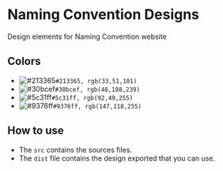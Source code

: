 # Naming Convention Designs

Design elements for Naming Convention website

## Colors
- ![#213365](https://placehold.it/100x50/213365/000000?text=+)`#213365, rgb(33,51,101)`
- ![#30bcef](https://placehold.it/100x50/30bcef/000000?text=+)`#30bcef, rgb(48,188,239)`
- ![#5c31ff](https://placehold.it/100x50/5c31ff/000000?text=+)`#5c31ff, rgb(92,49,255)`
- ![#9376ff](https://placehold.it/100x50/9376ff/000000?text=+)`#9376ff, rgb(147,118,255)`

## How to use
* The `src` contains the sources files.
* The `dist` file contains the design exported that you can use.

